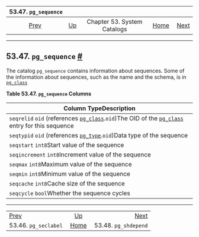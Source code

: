 <!--?xml version="1.0" encoding="UTF-8" standalone="no"?-->

|                  53.47. `pg_sequence`                  |                                                   |                             |                                                       |                                                        |
| :----------------------------------------------------: | :------------------------------------------------ | :-------------------------: | ----------------------------------------------------: | -----------------------------------------------------: |
| [Prev](catalog-pg-seclabel.html "53.46. pg_seclabel")  | [Up](catalogs.html "Chapter 53. System Catalogs") | Chapter 53. System Catalogs | [Home](index.html "PostgreSQL 17devel Documentation") |  [Next](catalog-pg-shdepend.html "53.48. pg_shdepend") |

***

## 53.47. `pg_sequence` [#](#CATALOG-PG-SEQUENCE)

The catalog `pg_sequence` contains information about sequences. Some of the information about sequences, such as the name and the schema, is in [`pg_class`](catalog-pg-class.html "53.11. pg_class")

**Table 53.47. `pg_sequence` Columns**

| Column TypeDescription                                                                                                                                                                |
| ------------------------------------------------------------------------------------------------------------------------------------------------------------------------------------- |
| `seqrelid` `oid` (references [`pg_class`](catalog-pg-class.html "53.11. pg_class").`oid`)The OID of the [`pg_class`](catalog-pg-class.html "53.11. pg_class") entry for this sequence |
| `seqtypid` `oid` (references [`pg_type`](catalog-pg-type.html "53.64. pg_type").`oid`)Data type of the sequence                                                                       |
| `seqstart` `int8`Start value of the sequence                                                                                                                                          |
| `seqincrement` `int8`Increment value of the sequence                                                                                                                                  |
| `seqmax` `int8`Maximum value of the sequence                                                                                                                                          |
| `seqmin` `int8`Minimum value of the sequence                                                                                                                                          |
| `seqcache` `int8`Cache size of the sequence                                                                                                                                           |
| `seqcycle` `bool`Whether the sequence cycles                                                                                                                                          |

***

|                                                        |                                                       |                                                        |
| :----------------------------------------------------- | :---------------------------------------------------: | -----------------------------------------------------: |
| [Prev](catalog-pg-seclabel.html "53.46. pg_seclabel")  |   [Up](catalogs.html "Chapter 53. System Catalogs")   |  [Next](catalog-pg-shdepend.html "53.48. pg_shdepend") |
| 53.46. `pg_seclabel`                                   | [Home](index.html "PostgreSQL 17devel Documentation") |                                   53.48. `pg_shdepend` |
